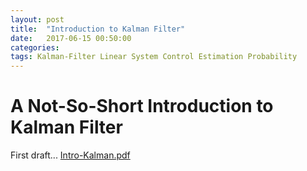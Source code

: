 ```yaml
---
layout: post
title:  "Introduction to Kalman Filter"
date:   2017-06-15 00:50:00
categories: 
tags: Kalman-Filter Linear System Control Estimation Probability
---
```


<H1>A Not-So-Short Introduction to Kalman Filter </H1>

First draft...
<A href="{{site.url}}/assets/posts/2017-06-15-Kalman-Filter/Intro-Kalman.pdf">Intro-Kalman.pdf</A>
